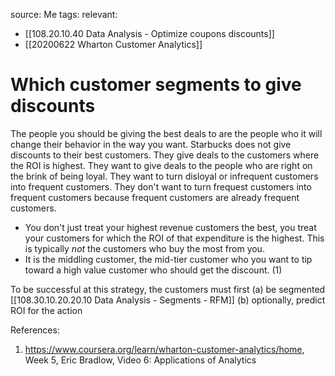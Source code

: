 source: Me
tags: 
relevant: 
- [[108.20.10.40 Data Analysis - Optimize coupons discounts]]
- [[20200622 Wharton Customer Analytics]]

# Which customer segments to give discounts

The people you should be giving the best deals to are the people who it will change their behavior in the way you want.
Starbucks does not give discounts to their best customers. They give deals to the customers where the ROI is highest. They want to give deals to the people who are right on the brink of being loyal. They want to turn disloyal or infrequent customers into frequent customers. They don't want to turn frequest customers into frequent customers because frequent customers are already frequent customers. 
- You don't just treat your highest revenue customers the best, you treat your customers for which the ROI of that expenditure is the highest. This is typically _not_ the customers who buy the most from you. 
- It is the middling customer, the mid-tier customer who you want to tip toward a high value customer who should get the discount.
(1)

To be successful at this strategy, the customers must first 
(a) be segmented [[108.30.10.20.20.10 Data Analysis - Segments - RFM]]
(b) optionally, predict ROI for the action

References:
1. https://www.coursera.org/learn/wharton-customer-analytics/home, Week 5, Eric Bradlow, Video 6: Applications of Analytics